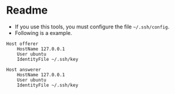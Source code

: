 # Readme

- If you use this tools, you must configure the file `~/.ssh/config`.
- Following is a example.

```
Host offerer
    HostName 127.0.0.1
    User ubuntu
    IdentityFile ~/.ssh/key

Host answerer
    HostName 127.0.0.1
    User ubuntu
    IdentityFile ~/.ssh/key
```
